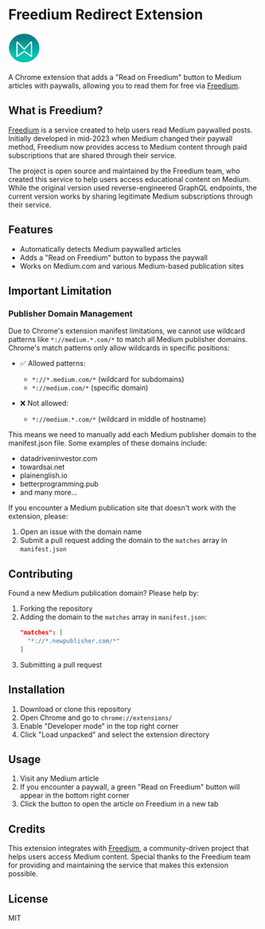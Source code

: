# Freedium Redirect Extension

<img src="icons/icon128.png" alt="Freedium Extension Icon" width="64"/>

A Chrome extension that adds a "Read on Freedium" button to Medium articles with paywalls, allowing you to read them for free via [Freedium](https://freedium.cfd).

## What is Freedium?

[Freedium](https://github.com/Freedium-cfd) is a service created to help users read Medium paywalled posts. Initially developed in mid-2023 when Medium changed their paywall method, Freedium now provides access to Medium content through paid subscriptions that are shared through their service.

The project is open source and maintained by the Freedium team, who created this service to help users access educational content on Medium. While the original version used reverse-engineered GraphQL endpoints, the current version works by sharing legitimate Medium subscriptions through their service.

## Features

- Automatically detects Medium paywalled articles
- Adds a "Read on Freedium" button to bypass the paywall
- Works on Medium.com and various Medium-based publication sites

## Important Limitation

### Publisher Domain Management
Due to Chrome's extension manifest limitations, we cannot use wildcard patterns like `*://medium.*.com/*` to match all Medium publisher domains. Chrome's match patterns only allow wildcards in specific positions:

- ✅ Allowed patterns:
  - `*://*.medium.com/*` (wildcard for subdomains)
  - `*://medium.com/*` (specific domain)

- ❌ Not allowed:
  - `*://medium.*.com/*` (wildcard in middle of hostname)

This means we need to manually add each Medium publisher domain to the manifest.json file. Some examples of these domains include:
- datadriveninvestor.com
- towardsai.net
- plainenglish.io
- betterprogramming.pub
- and many more...

If you encounter a Medium publication site that doesn't work with the extension, please:
1. Open an issue with the domain name
2. Submit a pull request adding the domain to the `matches` array in `manifest.json`

## Contributing
Found a new Medium publication domain? Please help by:
1. Forking the repository
2. Adding the domain to the `matches` array in `manifest.json`:
   ```json
   "matches": [
     "*://*.newpublisher.com/*"
   ]
   ```
3. Submitting a pull request

## Installation

1. Download or clone this repository
2. Open Chrome and go to `chrome://extensions/`
3. Enable "Developer mode" in the top right corner
4. Click "Load unpacked" and select the extension directory

## Usage

1. Visit any Medium article
2. If you encounter a paywall, a green "Read on Freedium" button will appear in the bottom right corner
3. Click the button to open the article on Freedium in a new tab

## Credits

This extension integrates with [Freedium](https://github.com/Freedium-cfd), a community-driven project that helps users access Medium content. Special thanks to the Freedium team for providing and maintaining the service that makes this extension possible.

## License

MIT